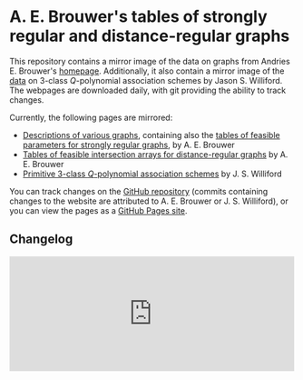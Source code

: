 # A. E. Brouwer's tables of strongly regular and distance-regular graphs

This repository contains a mirror image of the data on graphs from Andries E. Brouwer's [homepage](http://www.win.tue.nl/~aeb/). Additionally, it also contain a mirror image of the [data](http://www.uwyo.edu/jwilliford/data/qprim3_table.html) on 3-class *Q*-polynomial association schemes by Jason S. Williford. The webpages are downloaded daily, with git providing the ability to track changes.

Currently, the following pages are mirrored:
* [Descriptions of various graphs](graphs/), containing also the [tables of feasible parameters for strongly regular graphs](graphs/srg/srgtab.html), by A. E. Brouwer
* [Tables of feasible intersection arrays for distance-regular graphs](drg/drgtables.html) by A. E. Brouwer
* [Primitive 3-class *Q*-polynomial association schemes](qprim3/qprim3_table.html) by J. S. Williford

You can track changes on the [GitHub repository](https://github.com/jaanos/brouwer/) (commits containing changes to the website are attributed to A. E. Brouwer or J. S. Williford), or you can view the pages as a [GitHub Pages site](https://jaanos.github.io/brouwer/).

## Changelog

<iframe src="https://jaanos.github.io/github-latest-commits-widget/?username=jaanos&repo=brouwer&limit=10" allowtransparency="true" frameborder="0" scrolling="no" width="502px" height="202px"></iframe>
